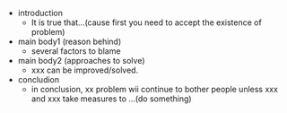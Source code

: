 - introduction
  - It is true that...(cause first you need to accept the existence of problem)
- main body1 (reason behind)
  - several factors to blame
- main body2 (approaches to solve)
  - xxx can be improved/solved.
- concludion
  - in conclusion, xx problem wii continue to bother people unless xxx and xxx take measures to ...(do something)
